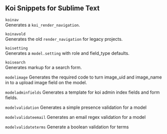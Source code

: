 ## Koi Snippets for Sublime Text

`koinav`  
Generates a `koi_render_navigation`.  

`koinavold`  
Generates the old `render_navigation` for legacy projects.  

`koisetting`  
Generates a `model.setting` with role and field_type defaults.  

`koisearch`  
Generates markup for a search form.  

`modelimage`
Generates the required code to turn image_uid and image_name in to a upload image field on the model. 

`modeladminfields`
Generates a template for koi admin index fields and form fields.

`modelvalidation`
Generates a simple presence validation for a model

`modelvalidateemail`
Generates an email regex validation for a model

`modelvalidateterms`
Generate a boolean validation for terms